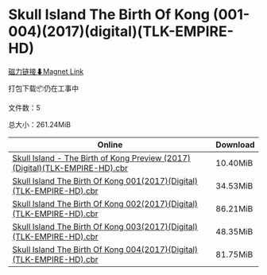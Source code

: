 # Skull Island The Birth Of Kong (001-004)(2017)(digital)(TLK-EMPIRE-HD)

[磁力链接⬇Magnet Link](magnet:?xt=urn:btih:c68311931cf83ddfb845e0ddfdc2d263fbfa31eb&dn=Skull%20Island%20The%20Birth%20Of%20Kong%20%28001-004%29%282017%29%28digital%29%28TLK-EMPIRE-HD%29)

打包下载📦仍在工事中

文件数：5

总大小：261.24MiB

Online | Download
--- | ---
[Skull Island - The Birth of Kong Preview (2017)(Digital)(TLK-EMPIRE-HD).cbr](https://github.com/alicewish/markdown/blob/master/comic/Skull-Island-Birth-of-Kong-Preview-2017-Digital-TLK-EMPIRE-HD-cbr.md) | 10.40MiB
[Skull Island The Birth Of Kong 001(2017)(Digital)(TLK-EMPIRE-HD).cbr](https://github.com/alicewish/markdown/blob/master/comic/Skull-Island-Birth-Of-Kong-001-2017-Digital-TLK-EMPIRE-HD-cbr.md) | 34.53MiB
[Skull Island The Birth Of Kong 002(2017)(Digital)(TLK-EMPIRE-HD).cbr](https://github.com/alicewish/markdown/blob/master/comic/Skull-Island-Birth-Of-Kong-002-2017-Digital-TLK-EMPIRE-HD-cbr.md) | 86.21MiB
[Skull Island The Birth Of Kong 003(2017)(Digital)(TLK-EMPIRE-HD).cbr](https://github.com/alicewish/markdown/blob/master/comic/Skull-Island-Birth-Of-Kong-003-2017-Digital-TLK-EMPIRE-HD-cbr.md) | 48.35MiB
[Skull Island The Birth Of Kong 004(2017)(Digital)(TLK-EMPIRE-HD).cbr](https://github.com/alicewish/markdown/blob/master/comic/Skull-Island-Birth-Of-Kong-004-2017-Digital-TLK-EMPIRE-HD-cbr.md) | 81.75MiB